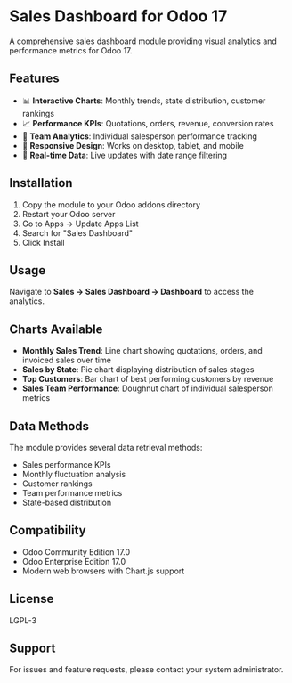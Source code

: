# Sales Dashboard for Odoo 17

A comprehensive sales dashboard module providing visual analytics and performance metrics for Odoo 17.

## Features

- 📊 **Interactive Charts**: Monthly trends, state distribution, customer rankings
- 📈 **Performance KPIs**: Quotations, orders, revenue, conversion rates  
- 👥 **Team Analytics**: Individual salesperson performance tracking
- 📱 **Responsive Design**: Works on desktop, tablet, and mobile
- 🔄 **Real-time Data**: Live updates with date range filtering

## Installation

1. Copy the module to your Odoo addons directory
2. Restart your Odoo server
3. Go to Apps → Update Apps List
4. Search for "Sales Dashboard"
5. Click Install

## Usage

Navigate to **Sales → Sales Dashboard → Dashboard** to access the analytics.

## Charts Available

- **Monthly Sales Trend**: Line chart showing quotations, orders, and invoiced sales over time
- **Sales by State**: Pie chart displaying distribution of sales stages
- **Top Customers**: Bar chart of best performing customers by revenue
- **Sales Team Performance**: Doughnut chart of individual salesperson metrics

## Data Methods

The module provides several data retrieval methods:

- Sales performance KPIs
- Monthly fluctuation analysis
- Customer rankings
- Team performance metrics
- State-based distribution

## Compatibility

- Odoo Community Edition 17.0
- Odoo Enterprise Edition 17.0
- Modern web browsers with Chart.js support

## License

LGPL-3

## Support

For issues and feature requests, please contact your system administrator.
